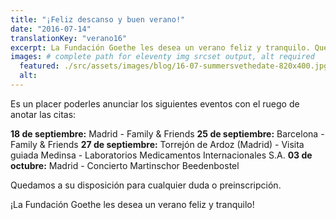 ```yaml
---
title: "¡Feliz descanso y buen verano!"
date: "2016-07-14"
translationKey: "verano16"
excerpt: La Fundación Goethe les desea un verano feliz y tranquilo. Quedamos a su disposición para cualquier duda o preinscripción.
images: # complete path for eleventy img srcset output, alt required
  featured: ./src/assets/images/blog/16-07-summersvethedate-820x400.jpg
  alt:
---
```


Es un placer poderles anunciar los siguientes eventos con el ruego de anotar las citas:

**18 de septiembre:** Madrid - Family & Friends
**25 de septiembre:** Barcelona - Family & Friends
**27 de septiembre:** Torrejón de Ardoz (Madrid) - Visita guiada Medinsa - Laboratorios Medicamentos Internacionales S.A.
**03 de octubre:** Madrid - Concierto Martinschor Beedenbostel

Quedamos a su disposición para cualquier duda o preinscripción.

¡La Fundación Goethe les desea un verano feliz y tranquilo!

